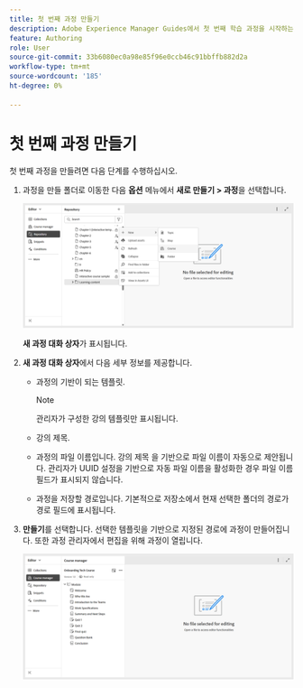```yaml
---
title: 첫 번째 과정 만들기
description: Adobe Experience Manager Guides에서 첫 번째 학습 과정을 시작하는 방법을 알아봅니다.
feature: Authoring
role: User
source-git-commit: 33b6080ec0a98e85f96e0ccb46c91bbffb882d2a
workflow-type: tm+mt
source-wordcount: '185'
ht-degree: 0%

---
```


# 첫 번째 과정 만들기

첫 번째 과정을 만들려면 다음 단계를 수행하십시오.

1. 과정을 만들 폴더로 이동한 다음 **옵션** 메뉴에서 **새로 만들기 > 과정**&#x200B;을 선택합니다.

   ![](assets/create-new-course.png)

   **새 과정 대화 상자**&#x200B;가 표시됩니다.
2. **새 과정 대화 상자**&#x200B;에서 다음 세부 정보를 제공합니다.
   - 과정의 기반이 되는 템플릿.

     >[!NOTE]
     >
     > 관리자가 구성한 강의 템플릿만 표시됩니다.

   - 강의 제목.
   - 과정의 파일 이름입니다. 강의 제목 을 기반으로 파일 이름이 자동으로 제안됩니다. 관리자가 UUID 설정을 기반으로 자동 파일 이름을 활성화한 경우 파일 이름 필드가 표시되지 않습니다.
   - 과정을 저장할 경로입니다. 기본적으로 저장소에서 현재 선택한 폴더의 경로가 경로 필드에 표시됩니다.
3. **만들기**&#x200B;를 선택합니다.
선택한 템플릿을 기반으로 지정된 경로에 과정이 만들어집니다. 또한 과정 관리자에서 편집을 위해 과정이 열립니다.

   ![](assets/course-manager-read-only-mode.png)



